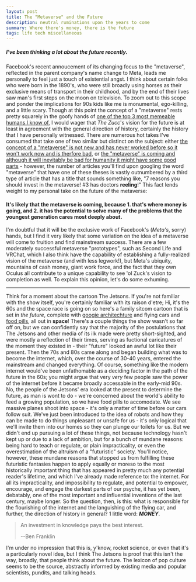```yaml
---
layout: post
title: The "Metaverse" and the Future
description: neutral ruminations upon the years to come
summary: Where there's money, there is the future
tags: life tech miscellaneous
---
```


##### I've been thinking a lot about the future recently.

Facebook's recent annoucement of its changing focus to the "metaverse", reflected in the parent company's name change to Meta, leads me personally to feel just a touch of existential angst. I think about certain folks who were born in the 1890's, who were still broadly using horses as their exclusive means of transport in their childhood, and by the end of their lives saw man's first steps on the moon on television. To zoom out to this scope and ponder the implications for 90s kids like me is monumental, ego-killing, and a little scary. Though at this point the concept of a "metaverse" rests pretty squarely in the goofy hands of [one of the top 3 most memeable humans I know of](https://www.google.com/url?sa=i&url=https%3A%2F%2Fr-dankmemes.tumblr.com%2Fpost%2F667338188572999680&psig=AOvVaw0ySgk0tdtZR0jIpOFCEojV&ust=1637420895488000&source=images&cd=vfe&ved=0CAsQjRxqFwoTCNjzl6rapPQCFQAAAAAdAAAAABAD), I would wager that _The Zucc_'s vision for the future is at least in agreement with the general direction of history, certainly the history that I have personally witnessed. There are numerous hot takes I've consumed that take one of two similar but distinct on the subject: either [the concept of a "metaverse" is not new and has never worked before so it won't work now and is therfore bad](https://www.theatlantic.com/technology/archive/2021/10/facebook-metaverse-was-always-terrible/620546/), or [the "metaverse" is coming and although it will inevitably be bad for humanity it might have some good parts](https://www.technologyreview.com/2021/10/27/1036817/metaverse-facebook-virtual-reality-augmented/) - however, the number of articles you'll find upon googling the word "metaverse" that have one of these theses is vastly outnumbered by a third type of article that has a title that sounds something like, "7 reasons you should invest in the metaverse! #3 has doctors **reeling**!" This fact lends weight to my personal take on the future of the metaverse:

#### It's likely that the metaverse is coming, because 1. that's where money is going, and 2. it has the potential to solve many of the problems that the youngest generation cares most deeply about.

I'm doubtful that it will be the exclusive work of Facebook's (_Meta's_, sorry) hands, but I find it very likely that some variation on the idea of a metaverse will come to fruition and find mainstream success. There are a few moderately successful metaverse "prototypes", such as Second Life and VRChat, which I also think have the capability of establishing a fully-realized vision of the metaverse (and with less legwork!), but Meta's ubiquity, mountains of cash money, giant work force, and the fact that they own Oculus all contribute to a unique capability to see 'ol Zuck's vision to completion as well. To explain this opinion, let's do some exhuming.
___
Think for a moment about the cartoon The Jetsons. If you're not familiar with the show itself, you're certainly familiar with its raison d'etre; Hi, it's the 60s and the space race is going on so here's a family sitcom cartoon that is set in _the future_, complete with [googie architechture](https://en.wikipedia.org/wiki/Googie_architecture) and flying cars and [food pills](https://www.bbc.com/future/article/20120221-food-pills-a-staple-of-sci-fi), all out in **space**! There's a couple things the show wasn't so far off on, but we can confidently say that the majority of the postulations that The Jetsons and other media of its ilk made were pretty short-sighted, and were mostly a reflection of their times, serving as fuctional caricatures of the moment they existed in - their "future" looked an awful lot like their present. Then the 70s and 80s came along and began building what was to become the internet, which, over the course of 30-40 years, entered the mainstream and changed everything. Of course, something like the modern internet would've been unfathomable as a deciding factor in the path of the future in the 60s; you might argue that very _very_ few people saw the power of the internet before it became broadly accessable in the early-mid 90s. No, the people of the Jetsons' era looked at the present to determine the future, as man is wont to do - we're concerned about the world's ability to feed a growing population, so we have food pills to accomodate. We see massive planes shoot into space - it's only a matter of time before our cars follow suit. We've just been introduced to the idea of robots and how they can be made to do things unpleasant or unsafe for us - it's only logical that we'll invite them into our homes so they can plunge our toilets for us. But we didn't end up pursuing a lot of these things, not because technology hasn't kept up or due to a lack of ambition, but for a bunch of mundane reasons: being hard to teach or regulate, or plain impracticality, or even the overestimation of the altruism of a "futuristic" society. You'll notice, however, these mundane reasons that stopped us from fulfilling these futuristic fantasies happen to apply equally or moreso to the most historically important thing that has appeared in pretty much any potential reader's lifetime, and which I've already made reference to: the internet. For all its impracticality, and impossibility to regulate, and potential to empower, encourage, and engage the darkest parts of our psyche, it has yet been, debatably, one of the most important and influential inventions of the last century, maybe longer. So the question, then, is this: what is responsible for the flourishing of the internet and the languishing of the flying car, and further, the direction of history in general? 1 little word: ***MONEY***. 

> An investment in knowledge pays the best interest.
>
> --Ben Franklin

I'm under no impression that this is, y'know, rocket science, or even that it's a particularly novel idea, but I think The Jetsons is proof that this isn't the way, broadly, that people think about the future. The lexicon of pop culture seems to be the source, abstractly informed by existing media and popular scientists, pundits, and talking heads. 